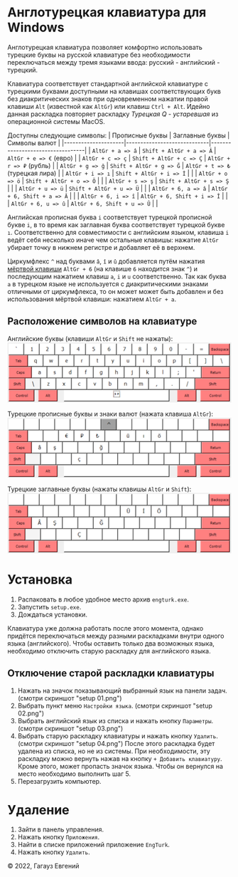 Англотурецкая клавиатура для Windows
====================================
Англотурецкая клавиатура позволяет комфортно использовать турецкие буквы на русской клавиатуре без необходимости переключаться между тремя языками ввода: русский - английский - турецкий.

Клавиатура соответствует стандартной английской клавиатуре с турецкими буквами доступными на клавишах соответствующих букв без диакритических знаков при одновременном нажатии правой клавиши `Alt` (известной как `AltGr`) или клавиш `Ctrl + Alt`. Идейно данная раскладка повторяет раскладку _Турецкая Q - устаревшая_ из операционной системы MacOS.

Доступны следующие символы:
| Прописные буквы     | Заглавные буквы             | Символы валют                    |
|---------------------|-----------------------------|----------------------------------|
| `AltGr + a => â`    | `Shift + AltGr + a => Â`    | `AltGr + e => €` (евро)          |
| `AltGr + c => ç`    | `Shift + AltGr + c => Ç`    | `AltGr + r => ₽` (рубль)         |
| `AltGr + g => ğ`    | `Shift + AltGr + g => Ğ`    | `AltGr + t => ₺` (турецкая лира) |
| `AltGr + i => ı`    | `Shift + AltGr + i => İ`    |                                  |
| `AltGr + o => ö`    | `Shift + AltGr + o => Ö`    |                                  |
| `AltGr + s => ş`    | `Shift + AltGr + s => Ş`    |                                  |
| `AltGr + u => ü`    | `Shift + AltGr + u => Ü`    |                                  |
| `AltGr + 6, a => â` | `AltGr + 6, Shift + a => Â` |                                  |
| `AltGr + 6, i => î` | `AltGr + 6, Shift + i => Î` |                                  |
| `AltGr + 6, u => û` | `AltGr + 6, Shift + u => Û` |                                  |

Английская прописная буква `i` соответствует турецкой прописной букве `i`, в то время как заглавная буква соответствует турецкой букве `ı`. Соответственно для совместимости с английским языком, клавиша `i` ведёт себя несколько иначе чем остальные клавишы: нажатие `AltGr` убирает точку в нижнем регистре и добавляет её в верхнем.

Циркумфлекс `^` над буквами `â`, `î` и `û` добавляется путём нажатия [мёртвой клавиши][dead key] `AltGr + 6` (на клавише `6` находится знак `^`) и последующим нажатием клавиш `a`, `i` и `u` соответственно. Так как буква `a` в турецком языке не используется с диакритическими знаками отличными от циркумфлекса, то он может может быть добавлен и без использования мёртвой клавиши: нажатием `AltGr + a`.


Расположение символов на клавиатуре
-----------------------------------
Английские буквы (клавиши `AltGr` и `Shift` не нажаты):
![English letters](keyboard%2001.png)

Турецкие прописные буквы и знаки валют (нажата клавиша `AltGr`):
![Turkish small letters](keyboard%2002.png)

Турецкие заглавные буквы (нажаты клавишы `AltGr` и `Shift`):
![Turkish capital letters](keyboard%2003.png)

Установка
=========
1. Распаковать в любое удобное место архив `engturk.exe`.
2. Запустить `setup.exe`.
3. Дождаться установки.

Клавиатура уже должна работать после этого момента, однако придётся переключаться между разными раскладками внутри одного языка (английского). Чтобы оставить только два возможных языка, необходимо отключить старую раскладку для английского языка.


Отключение старой раскладки клавиатуры
--------------------------------------
1. Нажать на значок показывающий выбранный язык на панели задач. (смотри скриншот "setup 01.png")
2. Выбрать пункт меню `Настройки языка`. (смотри скриншот "setup 02.png")
3. Выбрать английский язык из списка и нажать кнопку `Параметры`. (смотри скриншот "setup 03.png")
4. Выбрать старую раскладку клавиатуры и нажать кнопку `Удалить`. (смотри скриншот "setup 04.png")
   После этого раскладка будет удалена из списка, но не из системы. При необходимости, эту раскладку можно вернуть нажав на кнопку `+ Добавить клавиатуру`.
   Кроме этого, может пропасть значок языка. Чтобы он вернулся на место необходимо выполнить шаг 5.
5. Перезагрузить компьютер.


Удаление
========
1. Зайти в панель управления.
2. Нажать кнопку `Приложения`.
3. Найти в списке приложений приложение `EngTurk`.
4. Нажать кнопку `Удалить`.


© 2022, Гагауз Евгений


[dead key]: https://ru.wikipedia.org/wiki/Мёртвые_клавиши
